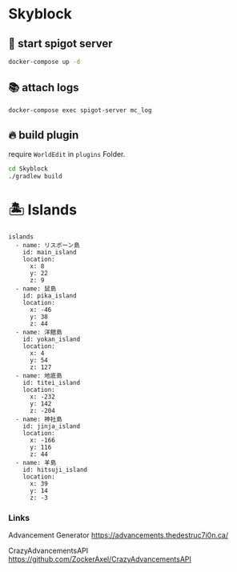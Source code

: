 # Skyblock
## 🐳 start spigot server
```bash
docker-compose up -d
```

## 📚 attach logs
```bash
docker-compose exec spigot-server mc_log
```

## 🔥 build plugin
require `WorldEdit` in `plugins` Folder.

```bash
cd Skyblock
./gradlew build
```

# 🏝 Islands
```
islands
  - name: リスポーン島
    id: main_island
    location:
      x: 8
      y: 22
      z: 9
  - name: 鼠島
    id: pika_island
    location:
      x: -46
      y: 38
      z: 44
  - name: 洋館島
    id: yokan_island
    location:
      x: 4
      y: 54
      z: 127
  - name: 地底島
    id: titei_island
    location:
      x: -232
      y: 142
      z: -204
  - name: 神社島
    id: jinja_island
    location:
      x: -166
      y: 116
      z: 44
  - name: 羊島
    id: hitsuji_island
    location:
      x: 39
      y: 14
      z: -3
```

### Links
Advancement Generator
<https://advancements.thedestruc7i0n.ca/>

CrazyAdvancementsAPI
<https://github.com/ZockerAxel/CrazyAdvancementsAPI>